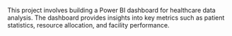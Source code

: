 This project involves building a Power BI dashboard for healthcare data analysis. The dashboard provides insights into key metrics such as patient statistics, resource allocation, and facility performance.
